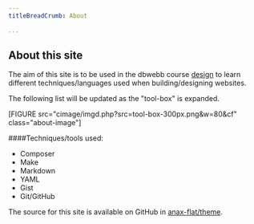 ```yaml
---
titleBreadCrumb: About

...
```



About this site
---------------

The aim of this site is to be used in the dbwebb course [ design](http://dbwebb.se/design) to learn different techniques/languages used when building/designing websites.  

The following list will be updated as the "tool-box" is expanded.  

<!--![Picture of toolbox](cimage/imgd.php?src=tool-box-300px.png&w=60)-->

[FIGURE src="cimage/imgd.php?src=tool-box-300px.png&w=80&cf" class="about-image"]

####Techniques/tools used:  

 * Composer
 * Make
 * Markdown
 * YAML
 * Gist
 * Git/GitHub



The source for this site is available on GitHub in [anax-flat/theme](https://github.com/annd16/anax-flat-theme).  


<!--[FIGURE src="image/dbwebbisar.jpg?w=200&h=150&a=0,20,20,50&cf" class="right"]-->
